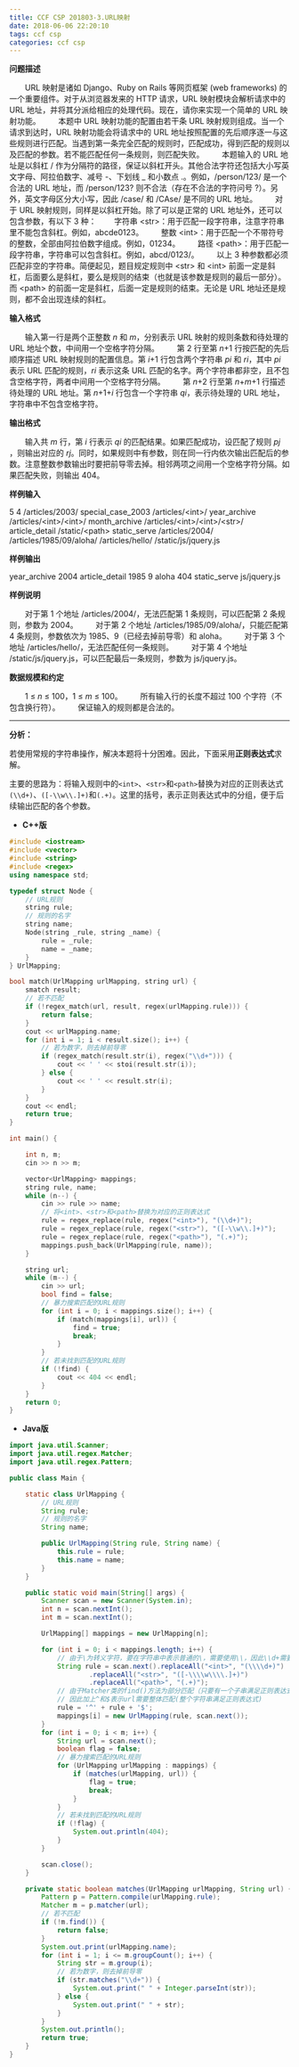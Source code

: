 ```yaml
---
title: CCF CSP 201803-3.URL映射
date: 2018-06-06 22:20:10
tags: ccf csp
categories: ccf csp
---
```


**问题描述**

　　URL 映射是诸如 Django、Ruby on Rails 等网页框架 (web frameworks) 的一个重要组件。对于从浏览器发来的 HTTP 请求，URL 映射模块会解析请求中的 URL 地址，并将其分派给相应的处理代码。现在，请你来实现一个简单的 URL 映射功能。
　　本题中 URL 映射功能的配置由若干条 URL 映射规则组成。当一个请求到达时，URL 映射功能会将请求中的 URL 地址按照配置的先后顺序逐一与这些规则进行匹配。当遇到第一条完全匹配的规则时，匹配成功，得到匹配的规则以及匹配的参数。若不能匹配任何一条规则，则匹配失败。
　　本题输入的 URL 地址是以斜杠 / 作为分隔符的路径，保证以斜杠开头。其他合法字符还包括大小写英文字母、阿拉伯数字、减号 -、下划线 _ 和小数点 .。例如，/person/123/ 是一个合法的 URL 地址，而 /person/123? 则不合法（存在不合法的字符问号 ?）。另外，英文字母区分大小写，因此 /case/ 和 /CAse/ 是不同的 URL 地址。
　　对于 URL 映射规则，同样是以斜杠开始。除了可以是正常的 URL 地址外，还可以包含参数，有以下 3 种：
　　字符串 &lt;str&gt;：用于匹配一段字符串，注意字符串里不能包含斜杠。例如，abcde0123。
　　整数 &lt;int&gt;：用于匹配一个不带符号的整数，全部由阿拉伯数字组成。例如，01234。
　　路径 &lt;path&gt;：用于匹配一段字符串，字符串可以包含斜杠。例如，abcd/0123/。
　　以上 3 种参数都必须匹配非空的字符串。简便起见，题目规定规则中 &lt;str&gt; 和 &lt;int&gt; 前面一定是斜杠，后面要么是斜杠，要么是规则的结束（也就是该参数是规则的最后一部分）。而 &lt;path&gt; 的前面一定是斜杠，后面一定是规则的结束。无论是 URL 地址还是规则，都不会出现连续的斜杠。

<!--more-->

**输入格式**

　　输入第一行是两个正整数 *n* 和 *m*，分别表示 URL 映射的规则条数和待处理的 URL 地址个数，中间用一个空格字符分隔。
　　第 2 行至第 *n*+1 行按匹配的先后顺序描述 URL 映射规则的配置信息。第 *i*+1 行包含两个字符串 *pi* 和 *ri*，其中 *pi* 表示 URL 匹配的规则，*ri* 表示这条 URL 匹配的名字。两个字符串都非空，且不包含空格字符，两者中间用一个空格字符分隔。
　　第 *n*+2 行至第 *n*+*m*+1 行描述待处理的 URL 地址。第 *n*+1+*i* 行包含一个字符串 *qi*，表示待处理的 URL 地址，字符串中不包含空格字符。

**输出格式**

　　输入共 *m* 行，第 *i* 行表示 *qi* 的匹配结果。如果匹配成功，设匹配了规则 *pj* ，则输出对应的 *rj*。同时，如果规则中有参数，则在同一行内依次输出匹配后的参数。注意整数参数输出时要把前导零去掉。相邻两项之间用一个空格字符分隔。如果匹配失败，则输出 404。

**样例输入**

5 4
/articles/2003/ special_case_2003
/articles/&lt;int&gt;/ year_archive
/articles/&lt;int&gt;/&lt;int&gt;/ month_archive
/articles/&lt;int&gt;/&lt;int&gt;/&lt;str&gt;/ article_detail
/static/&lt;path&gt; static_serve
/articles/2004/
/articles/1985/09/aloha/
/articles/hello/
/static/js/jquery.js

**样例输出**

year_archive 2004
article_detail 1985 9 aloha
404
static_serve js/jquery.js

**样例说明**

　　对于第 1 个地址 /articles/2004/，无法匹配第 1 条规则，可以匹配第 2 条规则，参数为 2004。
　　对于第 2 个地址 /articles/1985/09/aloha/，只能匹配第 4 条规则，参数依次为 1985、9（已经去掉前导零）和 aloha。
　　对于第 3 个地址 /articles/hello/，无法匹配任何一条规则。
　　对于第 4 个地址 /static/js/jquery.js，可以匹配最后一条规则，参数为 js/jquery.js。

**数据规模和约定**

　　1 ≤ *n* ≤ 100，1 ≤ *m* ≤ 100。
　　所有输入行的长度不超过 100 个字符（不包含换行符）。
　　保证输入的规则都是合法的。

<hr>

**分析：**

若使用常规的字符串操作，解决本题将十分困难。因此，下面采用**正则表达式**求解。

主要的思路为：将输入规则中的`<int>`、`<str>`和`<path>`替换为对应的正则表达式`(\\d+)`、`([-\\w\\.]+)`和`(.+)`。这里的括号，表示正则表达式中的分组，便于后续输出匹配的各个参数。

* <strong id="cpp">C++版</strong>

```c++
#include <iostream>
#include <vector>
#include <string>
#include <regex>
using namespace std;

typedef struct Node {
	// URL规则
	string rule;
	// 规则的名字
	string name;
	Node(string _rule, string _name) {
		rule = _rule;
		name = _name;
	}
} UrlMapping;

bool match(UrlMapping urlMapping, string url) {
	smatch result;
	// 若不匹配
	if (!regex_match(url, result, regex(urlMapping.rule))) {
		return false;
	}
	cout << urlMapping.name;
	for (int i = 1; i < result.size(); i++) {
		// 若为数字，则去掉前导零
		if (regex_match(result.str(i), regex("\\d+"))) {
			cout << ' ' << stoi(result.str(i));
		} else {
			cout << ' ' << result.str(i);
		}
	}
	cout << endl;
	return true;
}

int main() {

	int n, m;
	cin >> n >> m;

	vector<UrlMapping> mappings;
	string rule, name;
	while (n--) {
		cin >> rule >> name;
		// 将<int>、<str>和<path>替换为对应的正则表达式
		rule = regex_replace(rule, regex("<int>"), "(\\d+)");
		rule = regex_replace(rule, regex("<str>"), "([-\\w\\.]+)");
		rule = regex_replace(rule, regex("<path>"), "(.+)");
		mappings.push_back(UrlMapping(rule, name));
	}

	string url;
	while (m--) {
		cin >> url;
		bool find = false;
		// 暴力搜索匹配的URL规则
		for (int i = 0; i < mappings.size(); i++) {
			if (match(mappings[i], url)) {
				find = true;
				break;
			}
		}
		// 若未找到匹配的URL规则
		if (!find) {
			cout << 404 << endl;
		}
	}
	return 0;
}
```

* <strong id="java">Java版</strong>

```java
import java.util.Scanner;
import java.util.regex.Matcher;
import java.util.regex.Pattern;

public class Main {

	static class UrlMapping {
		// URL规则
		String rule;
		// 规则的名字
		String name;

		public UrlMapping(String rule, String name) {
			this.rule = rule;
			this.name = name;
		}
	}

	public static void main(String[] args) {
		Scanner scan = new Scanner(System.in);
		int n = scan.nextInt();
		int m = scan.nextInt();

		UrlMapping[] mappings = new UrlMapping[n];

		for (int i = 0; i < mappings.length; i++) {
			// 由于\为转义字符，要在字符串中表示普通的\，需要使用\\，因此\\d+需要表示为\\\\d+
			String rule = scan.next().replaceAll("<int>", "(\\\\d+)")
					.replaceAll("<str>", "([-\\\\w\\\\.]+)")
					.replaceAll("<path>", "(.+)");
			// 由于Matcher类的find()方法为部分匹配（只要有一个子串满足正则表达式即可）,
			// 因此加上^和$表示url需要整体匹配(整个字符串满足正则表达式)
			rule = '^' + rule + '$';
			mappings[i] = new UrlMapping(rule, scan.next());
		}
		for (int i = 0; i < m; i++) {
			String url = scan.next();
			boolean flag = false;
			// 暴力搜索匹配的URL规则
			for (UrlMapping urlMapping : mappings) {
				if (matches(urlMapping, url)) {
					flag = true;
					break;
				}
			}
			// 若未找到匹配的URL规则
			if (!flag) {
				System.out.println(404);
			}
		}

		scan.close();
	}

	private static boolean matches(UrlMapping urlMapping, String url) {
		Pattern p = Pattern.compile(urlMapping.rule);
		Matcher m = p.matcher(url);
		// 若不匹配
		if (!m.find()) {
			return false;
		}
		System.out.print(urlMapping.name);
		for (int i = 1; i <= m.groupCount(); i++) {
			String str = m.group(i);
			// 若为数字，则去掉前导零
			if (str.matches("\\d+")) {
				System.out.print(" " + Integer.parseInt(str));
			} else {
				System.out.print(" " + str);
			}
		}
		System.out.println();
		return true;
	}
}
```


